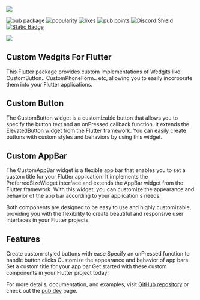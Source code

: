 ![](https://raw.githubusercontent.com/Alrehila/flutter_customs_community/main/flutter_customs.png)

[![pub package](https://img.shields.io/pub/v/flutter_customs.svg?label=flutter_customs&color=blue)](https://pub.dev/packages/flutter_customs)
[![popularity](https://img.shields.io/pub/popularity/flutter_customs?logo=dart)](https://pub.dev/packages/flutter_customs/score)
[![likes](https://img.shields.io/pub/likes/flutter_customs?logo=dart)](https://pub.dev/packages/flutter_customs/score)
[![pub points](https://img.shields.io/pub/points/flutter_customs?logo=dart)](https://pub.dev/packages/flutter_customs/score)
[![Discord Shield](https://img.shields.io/discord/1134459971774455830.svg?logo=discord)](https://discord.com/MqyzKw8gF4)
<a href="https://www.buymeacoffee.com/alrehila" target="_blank">
  <img alt="Static Badge" src="https://i.imgur.com/aV6DDA7.png">
</a>

![](https://raw.githubusercontent.com/Alrehila/flutter_customs_community/main/flutter_customs.png)

## Custom Wedgits For Flutter

This Flutter package provides custom implementations of Wedgits like CustomButton.. CustomPhoneForm.. etc, allowing you to easily incorporate them into your Flutter applications.

## Custom Button

The CustomButton widget is a customizable button that allows you to specify the button text and an onPressed callback function. It extends the ElevatedButton widget from the Flutter framework. You can easily create buttons with custom styles and behaviors by using this widget.

## Custom AppBar

The CustomAppBar widget is a flexible app bar that enables you to set a custom title for your Flutter application. It implements the PreferredSizeWidget interface and extends the AppBar widget from the Flutter framework. With this widget, you can customize the appearance and behavior of the app bar according to your application's needs.

Both components are designed to be easy to use and highly customizable, providing you with the flexibility to create beautiful and responsive user interfaces in your Flutter projects.

## Features

Create custom-styled buttons with ease
Specify an onPressed function to handle button clicks
Customize the appearance and behavior of app bars
Set a custom title for your app bar
Get started with these custom components in your Flutter project today!

For more details, documentation, and examples, visit [GitHub repository](https://github.com/Alrehila/flutter_customs) or check out the [pub.dev](https://pub.dev/publishers/alrehila.online/packages) page.